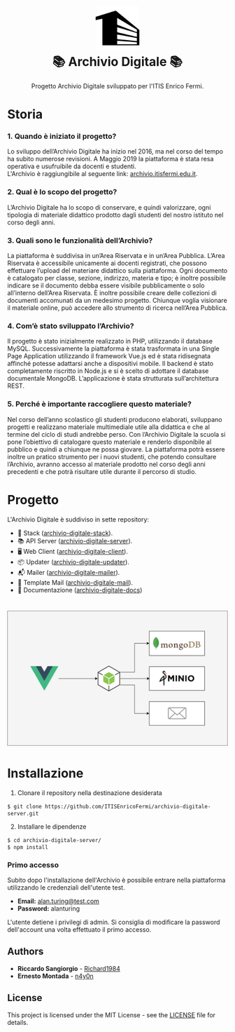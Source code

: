 <h1 align="center">
  <img src="https://raw.githubusercontent.com/ITISEnricoFermi/archivio-digitale-client/81041b2932b032ead156777a6927efe1925b52ca/static/shortcut/safari-pinned-tab.svg?sanitize=true" height="100"><br/>
  📚 Archivio Digitale 📚
</h1>
<p align="center">
  Progetto Archivio Digitale sviluppato per l'ITIS Enrico Fermi.
</p>

# Storia

### 1. Quando è iniziato il progetto?
Lo sviluppo dell’Archivio Digitale ha inizio nel 2016, ma nel corso del tempo ha subito numerose revisioni. A Maggio 2019 la piattaforma è stata resa operativa e usufruibile da docenti e studenti.<br>
L'Archivio è raggiungibile al seguente link: [archivio.itisfermi.edu.it](https://archivio.itisfermi.edu.it).

### 2. Qual è lo scopo del progetto?
L’Archivio Digitale ha lo scopo di conservare, e quindi valorizzare, ogni tipologia di materiale didattico prodotto dagli studenti del nostro istituto nel corso degli anni.

### 3. Quali sono le funzionalità dell’Archivio?
La piattaforma è suddivisa in un’Area Riservata e in un’Area Pubblica.
L’Area Riservata è accessibile unicamente ai docenti registrati, che possono effettuare l’upload del materiare didattico sulla piattaforma.
Ogni documento è catalogato per classe, sezione, indirizzo, materia e tipo; è inoltre possibile indicare se il documento debba essere visibile pubblicamente o solo all’interno dell’Area Riservata.
È inoltre possibile creare delle collezioni di documenti accomunati da un medesimo progetto.
Chiunque voglia visionare il materiale online, può accedere allo strumento di ricerca nell’Area Pubblica.

### 4. Com’è stato sviluppato l’Archivio?
Il progetto è stato inizialmente realizzato in PHP, utilizzando il database MySQL. Successivamente la piattaforma è stata trasformata in una Single Page Application utilizzando il framework Vue.js ed è stata ridisegnata affinché potesse adattarsi anche a dispositivi mobile.
Il backend è stato completamente riscritto in Node.js e si è scelto di adottare il database documentale MongoDB.
L’applicazione è stata strutturata sull’architettura REST.

### 5. Perché è importante raccogliere questo materiale?
Nel corso dell’anno scolastico gli studenti producono elaborati, sviluppano progetti e realizzano materiale multimediale utile alla didattica e che al termine del ciclo di studi andrebbe perso.
Con l’Archivio Digitale la scuola si pone l’obiettivo di catalogare questo materiale e renderlo disponibile al pubblico e quindi a chiunque ne possa giovare.
La piattaforma potrà essere inoltre un pratico strumento per i nuovi studenti, che potendo consultare l’Archivio, avranno accesso al materiale prodotto nel corso degli anni precedenti e che potrà risultare utile durante il percorso di studio.

# Progetto

L'Archivio Digitale è suddiviso in sette repository: 

* 🥞 Stack ([archivio-digitale-stack](https://github.com/ITISEnricoFermi/archivio-digitale-stack)).
* 📚 API Server ([archivio-digitale-server](https://github.com/ITISEnricoFermi/archivio-digitale-server)).
* 🖥️ Web Client ([archivio-digitale-client](https://github.com/ITISEnricoFermi/archivio-digitale-client)).
* 📦 Updater ([archivio-digitale-updater](https://github.com/ITISEnricoFermi/archivio-digitale-updater)).
* 📬 Mailer ([archivio-digitale-mailer](https://github.com/ITISEnricoFermi/archivio-digitale-mailer)).
* 📧 Template Mail ([archivio-digitale-mail](https://github.com/ITISEnricoFermi/archivio-digitale-mail)).
* 📄 Documentazione ([archivio-digitale-docs](https://github.com/ITISEnricoFermi/archivio-digitale-docs))

<h1 align="center">
  <img src="https://github.com/ITISEnricoFermi/archivio-digitale-nginx/blob/master/project/Application%20Logic.svg" alt="Application Logic"/>
</h1>

# Installazione

1. Clonare il repository nella destinazione desiderata

```shell
$ git clone https://github.com/ITISEnricoFermi/archivio-digitale-server.git
```

2. Installare le dipendenze

```shell
$ cd archivio-digitale-server/
$ npm install
```

### Primo accesso

Subito dopo l'installazione dell'Archivio è possibile entrare nella piattaforma utilizzando le credenziali dell'utente test.

* **Email:** alan.turing@test.com
* **Password:** alanturing

L'utente detiene i privilegi di admin. Si consiglia di modificare la password dell'account una volta effettuato il primo accesso.

## Authors

* **Riccardo Sangiorgio** - [Richard1984](https://github.com/Richard1984/)
* **Ernesto Montada** - [n4y0n](https://github.com/n4y0n)

## License

This project is licensed under the MIT License - see the [LICENSE](LICENSE) file for details.
